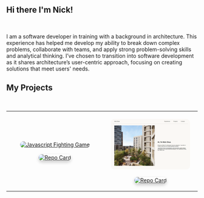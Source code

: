 ## Hi there I'm Nick! 
<br>


I am a software developer in training with a background in architecture. This experience has helped me develop my ability to break down complex problems, collaborate with teams, and apply strong problem-solving skills and analytical thinking. I’ve chosen to transition into software development as it shares architecture’s user-centric approach, focusing on creating solutions that meet users' needs.
<br>

## My Projects  
<br>
<table align="center" style="border-spacing: 30px;">
  <tr>
    <td align="center" style="width: 250px; padding: 20px;">
      <a href="https://github.com/nchua3012/Javascript-Fighting-Game">
        <img src="https://github.com/nchua3012/Javascript-Fighting-Game/blob/main/Game%20Website.png?raw=true" width="250" alt="Javascript Fighting Game" style="border-radius: 10px;  4px 8px rgba(0, 0, 0, 0.2);">
      </a>
      <br><br>
      <a href="https://github.com/nchua3012/Javascript-Fighting-Game">
        <img src="https://github-readme-stats.vercel.app/api/pin/?username=nchua3012&repo=Javascript-Fighting-Game&theme=apprentice" alt="Repo Card" style="border-radius: 10px; box-shadow: 0 4px 8px rgba(0, 0, 0, 0.2);">
      </a>
    </td>
    <td align="center" style="width: 250px; padding: 20px;">
      <a href="https://github.com/nchua3012/NickChua">
        <img src="https://github.com/nchua3012/NickChua/blob/main/Portfolio%20Website.png?raw=true" width="250" alt="Another Project" style="border-radius: 10px; 4px 8px rgba(0, 0, 0, 0.2);">
      </a>
      <br><br>
      <a href="https://github.com/nchua3012/NickChua">
        <img src="https://github-readme-stats.vercel.app/api/pin/?username=nchua3012&repo=NickChua&theme=apprentice" alt="Repo Card" style="border-radius: 10px; box-shadow: 0 4px 8px rgba(0, 0, 0, 0.2);">
      </a>
    </td>
  </tr>
</table>
<br>

